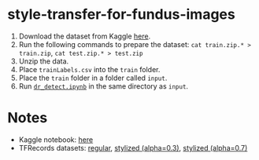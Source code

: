 # style-transfer-for-fundus-images

1. Download the dataset from Kaggle [here](https://www.kaggle.com/c/diabetic-retinopathy-detection/data).
2. Run the following commands to prepare the dataset:
`cat train.zip.* > train.zip`, 
`cat test.zip.* > test.zip`
3. Unzip the data.
4. Place `trainLabels.csv` into the `train` folder.
5. Place the `train` folder in a folder called `input`.
6. Run [`dr_detect.ipynb`](https://github.com/rvignav/style-transfer-for-fundus-images/blob/main/dr_detect.ipynb) in the same directory as `input`.

# Notes

 - Kaggle notebook: [here](https://www.kaggle.com/rvignav/dr-fundus)
 - TFRecords datasets: [regular](https://www.kaggle.com/luigisaetta/diabetic-tfrecords), [stylized (alpha=0.3)](https://www.kaggle.com/satyavejus/db-stylized-tfrecords), [stylized (alpha=0.7)](https://www.kaggle.com/rvignav/db-alpha-07-tfrecords)
